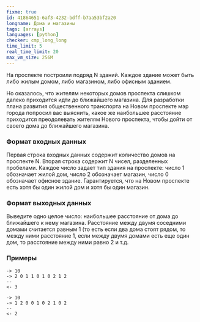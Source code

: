 ```yaml
---
fixme: true
id: 41864651-6af3-4232-bdff-b7aa53bf2a20
longname: Дома и магазины
tags: [arrays]
languages: [python]
checker: cmp_long_long
time_limit: 5
real_time_limit: 20
max_vm_size: 256M
---
```


На проспекте построили подряд N зданий. Каждое здание может быть либо жилым домом, либо магазином, либо офисным зданием.

Но оказалось, что жителям некоторых домов проспекта слишком далеко приходится идти до ближайшего магазина. Для разработки плана развития общественного транспорта на Новом проспекте мэр города попросил вас выяснить, какое же наибольшее расстояние приходится преодолевать жителям Нового проспекта, чтобы дойти от своего дома до ближайшего магазина.

### Формат входных данных

Первая строка входных данных содержит количество домов на проспекте N. Вторая строка содержит N чисел, разделенных пробелами. Каждое число задает тип здания на проспекте: число 1 обозначает жилой дом, число 2 обозначает магазин, число 0 обозначает офисное здание. Гарантируется, что на Новом проспекте есть хотя бы один жилой дом и хотя бы один магазин.

### Формат выходных данных

Выведите одно целое число: наибольшее расстояние от дома до ближайшего к нему магазина. Расстояние между двумя соседними домами считается равным 1 (то есть если два дома стоят рядом, то между ними расстояние 1, если между двумя домами есть еще один дом, то расстояние между ними равно 2 и т.д.

### Примеры

```
-> 10
-> 2 0 1 1 0 1 0 2 1 2
--
<- 3
```

```
-> 10
-> 1 2 0 0 1 0 2 1 0 2
--
<- 2
```
